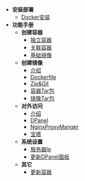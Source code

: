 * **安装部署**
  * [Docker安装](zh-cn/install/docker.md)
* **功能手册**
  * **创建容器**
    * [独立容器](zh-cn/manual/container-create.md)
    * [关联容器](zh-cn/manual/container-create-link.md)
    * [基础镜像](zh-cn/manual/container-create-image.md)
  * **创建镜像**
    * [介绍](zh-cn/manual/image-create.md)
    * [Dockerfile](zh-cn/manual/image-create-dockerfile.md)
    * [Zip&Git](zh-cn/manual/image-create-zip.md)
    * [容器Tar包](zh-cn/manual/image-create-container.md)
    * [镜像Tar包](zh-cn/manual/image-create-image.md)
  * **对外访问**
    * [介绍](zh-cn/manual/container-domain.md)
    * [DPanel](zh-cn/manual/container-domain-dpanel.md)
    * [NginxProxyManger](zh-cn/manual/container-domain-npm.md)
    * [宝塔](zh-cn/manual/container-domain-bt.md)
  * **系统设置**
    * [服务器Ip](zh-cn/manual/setting-server.md)
    * [更新DPanel面板](zh-cn/manual/setting-upgrade.md)
  * **其它**
    * [更新容器](zh-cn/manual/container-update.md)
